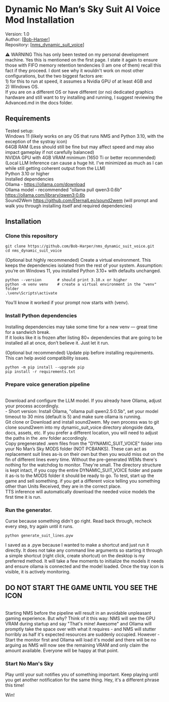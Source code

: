 # Dynamic No Man’s Sky Suit AI Voice Mod Installation

Version: 1.0<br>
Author: [[Bob-Harper](https://github.com/Bob-Harper)]<br>
Repository: [[nms_dynamic_suit_voice](https://github.com/Bob-Harper/nms_dynamic_suit_voice)]


⚠️ WARNING
This has only been tested on my personal development machine. Yes this is mentioned on the first page.  I state it again
to ensure those with FIFO memory retention tendencies (I am one of them) recall this fact if they proceed.  I dont see why it wouldn't work on
most other configurations, but the two biggest factors are:
<br>1) for this to run at speed, it assumes a Nvidia GPU of at least 4GB and
<br>2) Windows OS.
<br>If you are on a different OS or have different (or no) dedicated graphics hardware and still want to try installing
and running, I suggest reviewing the Advanced.md in the docs folder.

## Requirements

Tested setup:
<br>Windows 11 (likely works on any OS that runs NMS and Python 3.10, with the exception of the systray icon)
<br>64GB RAM (Less should still be fine but may affect speed and may also impact gameplay if not carefully balanced)
<br>NVIDIA GPU with 4GB VRAM minimum (1650 Ti or better recommended) (Local LLM Inference can cause a huge hit. I've minimized
as much as I can while still getting coherent output from the LLM)
<br>Python 3.10 or higher
<br>Installed dependencies
<br>Ollama - https://ollama.com/download
<br>Ollama model - recommended "ollama pull qwen3:0.6b" https://ollama.com/library/qwen3:0.6b
<br>Sound2Wem https://github.com/EternalLeo/sound2wem (will prompt and walk you through installing itself and required dependencies)


## Installation

### Clone this repository
```
git clone https://github.com/Bob-Harper/nms_dynamic_suit_voice.git
cd nms_dynamic_suit_voice
```

(Optional but highly recommended) Create a virtual environment.
This keeps the dependencies isolated from the rest of your system.
Assumption: you’re on Windows 11, you installed Python 3.10+ with defaults unchanged.
```
python --version       # should print 3.10.x or higher
python -m venv venv    # create a virtual environment in the "venv" folder
.\venv\Scripts\activate
```
You’ll know it worked if your prompt now starts with (venv).

### Install Python dependencies

Installing dependencies may take some time for a new venv — great time for a sandwich break.  
If it looks like it is frozen after listing 80+ dependencies that are going to be installed all at once, don’t believe it. Just let it run.

(Optional but recommended) Update pip before installing requirements.  
This can help avoid compatibility issues.

```
python -m pip install --upgrade pip
pip install -r requirements.txt
```

### Prepare voice generation pipeline
<br>Download and configure the LLM model. If you already have Ollama, adjust your process accordingly.
<br>- Short version: Install Ollama, "ollama pull qwen2.5:0.5b", set your model timeout to 30 mins (default is 5) and make sure ollama is running.
<br>Git clone or Download and install sound2wem.  My own process was to git clone sound2wem into my dynamic_suit_voice directory alongside data, docs, assets, etc.  If you prefer a different location, you will need to adjust the paths in the .env folder accordingly.
<br>Copy pregenerated .wem files from the "DYNAMIC_SUIT_VOICE" folder into your No Man’s Sky MODS folder (NOT PCBANKS). These can act as replacement suit lines as-is on their own but then you would miss out on the fin of different lines every time.  Without the pre-generated WEMs there's nothing for the watchdog to monitor.  They're small. The directory structure is kept intact, if you copy the entire DYNAMIC_SUIT_VOICE folder and paste it as-is to the MODS folder it should be ready to go.  To test, start up the game and sell something.  if you get a different voice telling you something other than Units Received, they are in the correct place.
<br>TTS inference will automatically download the needed voice models the first time it is run.

### Run the generator. 
Curse because something didn't go right.  Read back through, recheck every step, try again until it runs.
```
python generate_suit_lines.pyw
```
I saved as a .pyw because I wanted to make a shortcut and just run it directly.  It does not take any command line arguments
so starting it through a simple shortcut (right click, create shortcut) on the desktop is my preferred method.
It will take a few moments to initialize the models it needs and ensure ollama is connected and the model loaded.
Once the tray icon is visible, it is actively monitoring.
## DO NOT START THE GAME UNTIL YOU SEE THE ICON
<br>Starting NMS before the pipeline will result in an avoidable unpleasant gaming experience.
But why?  Think of it this way: NMS will see the GPU VRAM during startup and say "That's mine!  Awesome" and Ollama will promptly take
the space over with what it requires - and NMS will stutter horribly as half it's expected resources are suddenly occupied.
However - Start the monitor first and Ollama will load it's model and there will be no arguing as NMS will now see the remaining VRAM
and only claim the amount available.  Everyone will be happy at that point.

### Start No Man's Sky 
Play until your suit notifies you of something important. Keep playing until you get another notification for the same
thing.  Hey, it's a different phrase this time!

Win!
